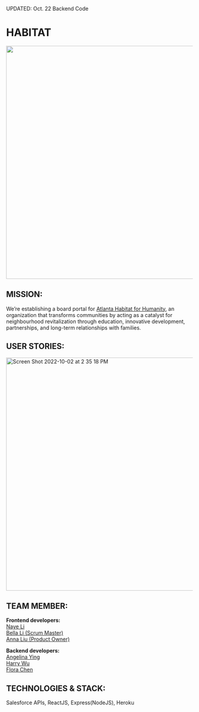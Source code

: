 UPDATED: Oct. 22
Backend Code



# HABITAT
<img width="628" src="https://user-images.githubusercontent.com/97700939/193470605-e3c0c7a7-3d26-4ceb-ae91-bf85b5502910.png">


## MISSION:
We’re establishing a board portal for [Atlanta Habitat for Humanity](https://atlantahabitat.org/), an organization that transforms communities by acting as a catalyst for neighbourhood revitalization through education, innovative development, partnerships, and long-term relationships with families. 

## USER STORIES:
<img width="628" alt="Screen Shot 2022-10-02 at 2 35 18 PM" src="https://user-images.githubusercontent.com/97700939/193470327-b5399ae9-16c4-4f59-ba13-8a6838072a2a.png">
<br>

## TEAM MEMBER:
**Frontend developers:** <br>
[Naye Li](https://github.com/nayenotyet) <br>
[Bella Li (Scrum Master)](https://github.com/floatingtortoise) <br>
[Anna Liu (Product Owner)](https://github.com/annlwj)

**Backend developers:** <br>
[Angelina Ying](https://github.com/AngelinaYing) <br>
[Harry Wu](https://github.com/ywu496) <br>
[Flora Chen](https://github.com/Flora-Chen6)

## TECHNOLOGIES & STACK:
Salesforce APIs, ReactJS, Express(NodeJS), Heroku
